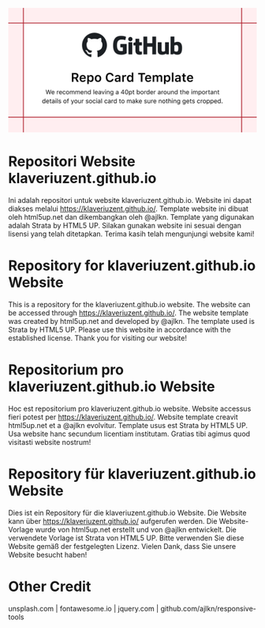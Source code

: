 ![Intro](./images/repository-open-graph-template.png)

# Repositori Website klaveriuzent.github.io
Ini adalah repositori untuk website klaveriuzent.github.io. Website ini dapat diakses melalui https://klaveriuzent.github.io/. Template website ini dibuat oleh html5up.net dan dikembangkan oleh @ajlkn. Template yang digunakan adalah Strata by HTML5 UP. Silakan gunakan website ini sesuai dengan lisensi yang telah ditetapkan. Terima kasih telah mengunjungi website kami!


# Repository for klaveriuzent.github.io Website
This is a repository for the klaveriuzent.github.io website. The website can be accessed through https://klaveriuzent.github.io/. The website template was created by html5up.net and developed by @ajlkn. The template used is Strata by HTML5 UP. Please use this website in accordance with the established license. Thank you for visiting our website!


# Repositorium pro klaveriuzent.github.io Website
Hoc est repositorium pro klaveriuzent.github.io website. Website accessus fieri potest per https://klaveriuzent.github.io/. Website template creavit html5up.net et a @ajlkn evolvitur. Template usus est Strata by HTML5 UP.
Usa website hanc secundum licentiam institutam. Gratias tibi agimus quod visitasti website nostrum!


# Repository für klaveriuzent.github.io Website
Dies ist ein Repository für die klaveriuzent.github.io Website. Die Website kann über https://klaveriuzent.github.io/ aufgerufen werden. Die Website-Vorlage wurde von html5up.net erstellt und von @ajlkn entwickelt. Die verwendete Vorlage ist Strata von HTML5 UP. Bitte verwenden Sie diese Website gemäß der festgelegten Lizenz. Vielen Dank, dass Sie unsere Website besucht haben!


# Other Credit
unsplash.com | fontawesome.io | jquery.com | github.com/ajlkn/responsive-tools